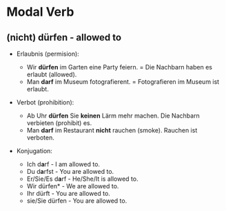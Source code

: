 # Modal Verb

## (nicht) dürfen - allowed to
-  Erlaubnis (permision):
    -  Wir **dürfen** im Garten eine Party feiern. = Die Nachbarn haben es erlaubt (allowed).
    -  Man **darf** im Museum fotografierent. = Fotografieren im Museum ist erlaubt.
-  Verbot (prohibition):
    -  Ab  Uhr **dürfen** Sie **keinen** Lärm mehr machen. Die Nachbarn verbieten (prohibit) es.
    -  Man **darf** im Restaurant **nicht** rauchen (smoke). Rauchen ist verboten.

- Konjugation:
    - Ich d**a**rf - I am allowed to.
    - Du d**a**rfst - You are allowed to.
    - Er/Sie/Es d**a**rf - He/She/It is allowed to.
    - Wir dürfen* - We are allowed to.
    - Ihr dürft - You are allowed to.
    - sie/Sie dürfen - You are allowed to.

